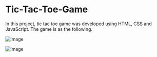 # Tic-Tac-Toe-Game
In this project, tic tac toe game was developed using HTML, CSS and JavaScript. 
The game is as the following. 

![image](https://user-images.githubusercontent.com/76160830/204797513-5810919a-7d2d-4889-95ac-0d31292b3fdd.png)

![image](https://user-images.githubusercontent.com/76160830/204797598-dafb7cf3-ea56-4541-b26e-e7cebcbe0284.png)
